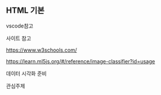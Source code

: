 ## HTML 기본



vscode참고



사이트 참고

https://www.w3schools.com/

https://learn.ml5js.org/#/reference/image-classifier?id=usage



데이터 시각화 준비

관심주제
